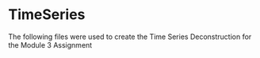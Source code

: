 # TimeSeries

The following files were used to create the Time Series Deconstruction for the Module 3 Assignment

